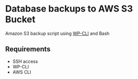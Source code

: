 # Database backups to AWS S3 Bucket #
Amazon S3 backup script using [WP-CLI](http://wp-cli.org/) and Bash

## Requirements ##

* SSH access
* WP-CLI
* AWS CLI
